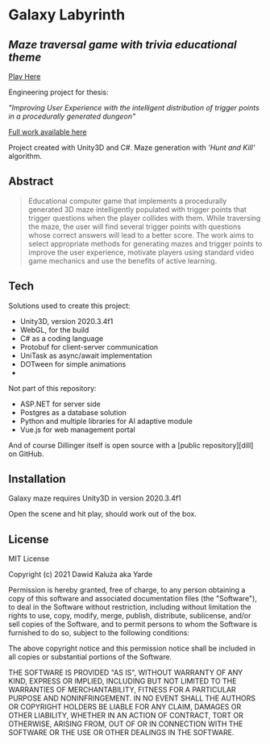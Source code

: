 # Galaxy Labyrinth
## _Maze traversal game with trivia educational theme_

[Play Here](https://aleskalan.github.io)

Engineering project for thesis:

_"Improving User Experience with the intelligent distribution of
trigger points in a procedurally generated dungeon"_

[Full work available here](https://drive.google.com/file/d/1Mk9INTGvit2bcKxxuW4uIkZ1EBHHcAPb/view?usp=sharing)

Project created with Unity3D and C#. Maze generation with _'Hunt and Kill'_ algorithm.

## Abstract
> Educational computer game that implements
a procedurally generated 3D maze intelligently populated with trigger points that trigger
questions when the player collides with them. While traversing the maze, the user will
find several trigger points with questions whose correct answers will lead to a better score.
The work aims to select appropriate methods for generating mazes and trigger points to
improve the user experience, motivate players using standard video game mechanics and
use the benefits of active learning.

## Tech

Solutions used to create this project:

- Unity3D, version 2020.3.4f1
- WebGL, for the build
- C# as a coding language
- Protobuf for client-server communication
- UniTask as async/await implementation
- DOTween for simple animations
- 
Not part of this repository:
- ASP.NET for server side
- Postgres as a database solution
- Python and multiple libraries for AI adaptive module
- Vue.js for web management portal

And of course Dillinger itself is open source with a [public repository][dill]
on GitHub.

## Installation

Galaxy maze requires Unity3D in version 2020.3.4f1

Open the scene and hit play, should work out of the box.

## License

MIT License

Copyright (c) 2021 Dawid Kaluża aka Yarde

Permission is hereby granted, free of charge, to any person obtaining a copy
of this software and associated documentation files (the "Software"), to deal
in the Software without restriction, including without limitation the rights
to use, copy, modify, merge, publish, distribute, sublicense, and/or sell
copies of the Software, and to permit persons to whom the Software is
furnished to do so, subject to the following conditions:

The above copyright notice and this permission notice shall be included in all
copies or substantial portions of the Software.

THE SOFTWARE IS PROVIDED "AS IS", WITHOUT WARRANTY OF ANY KIND, EXPRESS OR
IMPLIED, INCLUDING BUT NOT LIMITED TO THE WARRANTIES OF MERCHANTABILITY,
FITNESS FOR A PARTICULAR PURPOSE AND NONINFRINGEMENT. IN NO EVENT SHALL THE
AUTHORS OR COPYRIGHT HOLDERS BE LIABLE FOR ANY CLAIM, DAMAGES OR OTHER
LIABILITY, WHETHER IN AN ACTION OF CONTRACT, TORT OR OTHERWISE, ARISING FROM,
OUT OF OR IN CONNECTION WITH THE SOFTWARE OR THE USE OR OTHER DEALINGS IN THE
SOFTWARE.
